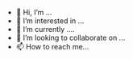 - 👋 Hi, I’m ...
- 👀 I’m interested in ...
- 🌱 I’m currently ....
- 💞️ I’m looking to collaborate on ...
- 📫 How to reach me...

<!---
gobi85/gobi85 is a ✨ special ✨ repository because its `README.md` (this file) appears on your GitHub profile.
You can click the Preview link to take a look at your changes.
--->

